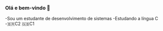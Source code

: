 ### **Olá e bem-vindo** 👋
-Sou um estudante de desenvolvimento de sistemas
-Estudando a língua C
-🇧🇷C2 🇬🇧C1 

<!--
**Davidovch/Davidovch** is a ✨ _special_ ✨ repository because its `README.md` (this file) appears on your GitHub profile.

Here are some ideas to get you started:

- 🔭 I’m currently working on ...
- 🌱 I’m currently learning ...
- 👯 I’m looking to collaborate on ...
- 🤔 I’m looking for help with ...
- 💬 Ask me about ...
- 📫 How to reach me: ...
- 😄 Pronouns: ...
- ⚡ Fun fact: ...
-->
